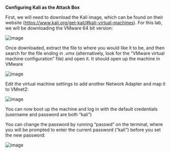 **Configuring Kali as the Attack Box**

First, we will need to download the Kali image, which can be found on their website (https://www.kali.org/get-kali/#kali-virtual-machines). For this lab, we will be downloading the VMware 64 bit version:

![image](https://github.com/Samin325/Home-Lab-Blue/assets/88060791/b495b9ac-503a-49c0-af26-477a451297eb)

Once downloaded, extract the file to where you would like it to be, and then search for the file ending in .vmx (alternatively, look for the “VMware virtual machine configuration” file) and open it. It should open up the machine in VMware

![image](https://github.com/Samin325/Home-Lab-Blue/assets/88060791/320e6201-5192-4bcd-b801-1411f94e4769)

Edit the virtual machine settings to add another Network Adapter and map it to VMnet2:

![image](https://github.com/Samin325/Home-Lab-Blue/assets/88060791/9d5c82c1-698a-4ba0-a122-84180422b023)

You can now boot up the machine and log in with the default credentials (username and password are both “kali”)

You can change the password by running “passwd” on the terminal, where you will be prompted to enter the current password (“kali”) before you set the new password:

![image](https://github.com/Samin325/Home-Lab-Blue/assets/88060791/9b819a4d-3780-4d8c-82b2-575f347c9f71)
